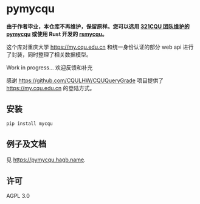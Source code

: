 # pymycqu

**由于作者毕业，本仓库不再维护，保留原样。您可以选用 [321CQU 团队维护的 pymycqu](https://github.com/321CQU/pymycqu) 或使用 Rust 开发的 [rsmycqu](https://github.com/321CQU/rsmycqu)。**

这个库对重庆大学 <https://my.cqu.edu.cn> 和统一身份认证的部分 web api 进行了封装，同时整理了相关数据模型。

Work in progress... 欢迎反馈和补充

感谢 <https://github.com/CQULHW/CQUQueryGrade> 项目提供了 <https://my.cqu.edu.cn> 的登陆方式。

## 安装

```bash
pip install mycqu
```

## 例子及文档

见 <https://pymycqu.hagb.name>.

## 许可

AGPL 3.0
